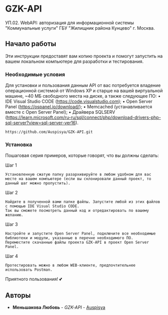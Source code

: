 # GZK-API
УП.02. WebAPI: авторизация для информационной системы "Коммунальные услуги" ГБУ "Жилищник района Кунцево" г. Москва.
## Начало работы

Эти инструкции предоставят вам копию проекта и помогут запустить на вашем локальном компьютере для разработки и тестирования.

### Необходимые условия

Для установки и пользования данным API от вас потребуется владение операционной системой от Windows XP и старше на вашей виртуальной машине, ~40 МБ свободного места на диске, а также следующее ПО:
• IDE Visual Studio CODE (https://code.visualstudio.com);
• Open Server Panel (https://ospanel.io/download/);
• Memcached (устанавливается вместе с Open Server Panel);
• Драйвера SQLSERV (https://learn.microsoft.com/ru-ru/sql/connect/php/download-drivers-php-sql-server?view=sql-server-ver16).

```
https://github.com/Auspisya/GZK-API.git
```

### Установка

Пошаговая серия примеров, которые говорят, что вы должны сделать:

Шаг 1

```
Установленную сжатую папку разархивируйте в любом удобном для вас месте на вашем компьютере (если вы склонировали данный проект, то данный шаг можно пропустить).

```

Шаг 2

```
Найдите в полученной вами папке файлы. Запустите любой из этих файлов с помощью IDE Visual Studio CODE.
Так вы сможете посмотреть данный код и отредактировать по вашему желанию.

```

Шаг 3

```
Настройте и запустите Open Server Panel, подключите все необходимые библиотеки и модули, указанные в перечне необходимого ПО.
Переместите скачанные файлы проекта GZK-API в проект Open Server Panel.

```
Шаг 4

```
Протестировать можно в любом WEB-клиенте, предпочтительнее использовать Postman.

```
Приятного пользования! 💕

## Авторы

* **Меньшакова Любовь** - *GZK-API* - [Auspisya](https://github.com/Auspisya)
